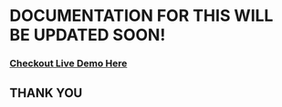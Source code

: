 # DOCUMENTATION FOR THIS WILL BE UPDATED SOON!


### [Checkout Live Demo Here](https://react-intermediate-template-demo.netlify.app/)

## THANK YOU
